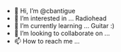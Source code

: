 - 👋 Hi, I’m @cbantigue
- 👀 I’m interested in ... Radiohead
- 🌱 I’m currently learning ... Guitar :)
- 💞️ I’m looking to collaborate on ...
- 📫 How to reach me ...

<!---
cbantigue/cbantigue is a ✨ special ✨ repository because its `README.md` (this file) appears on your GitHub profile.
You can click the Preview link to take a look at your changes.
--->
